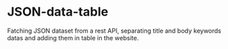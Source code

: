 # JSON-data-table
Fatching JSON dataset from a rest API, separating title and body keywords datas and adding them in table in the website.
